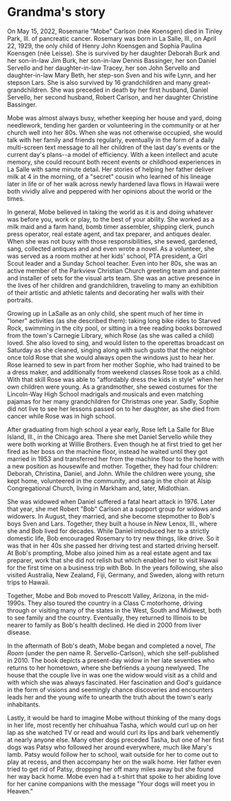 

# Grandma's story

On May 15, 2022, Rosemarie "Mobe" Carlson (née Koensgen) died in Tinley Park, Ill. of pancreatic cancer. Rosemary was born in La Salle, Ill., on April 22, 1929, the only child of Henry John Koensgen and Sophia Paulina Koensgen (née Leisse). She is survived by her daughter Deborah Burk and her son-in-law Jim Burk, her son-in-law Dennis Bassinger, her son Daniel Servello and her daughter-in-law Tracey, her son John Servello and daughter-in-law Mary Beth, her step-son Sven and his wife Lynn, and her stepson Lars. She is also survived by 16 grandchildren and many great-grandchildren. She was preceded in death by her first husband, Daniel Servello, her second husband, Robert Carlson, and her daughter Christine Bassinger. 

Mobe was almost always busy, whether keeping her house and yard, doing needlework, tending her garden or volunteering in the community or at her church well into her 80s. When she was not otherwise occupied, she would talk with her family and friends regularly, eventually in the form of a daily multi-screen text message to all her children of the last day's events or the current day's plans--a model of efficiency. With a keen intellect and acute memory, she could recount both recent events or childhood experiences in La Salle with same minute detail. Her stories of helping her father deliver milk at 4 in the morning, of a "secret" cousin who learned of his lineage later in life or of her walk across newly hardened lava flows in Hawaii were both vividly alive and peppered with her opinions about the world or the times. 

In general, Mobe believed in taking the world as it is and doing whatever was before you, work or play, to the best of your ability. She worked as a milk maid and a farm hand, bomb timer assembler, shipping clerk, punch press operator, real estate agent, and tax preparer, and antiques dealer. When she was not busy with those responsibilities, she sewed, gardened, sang, collected antiques and and even wrote a novel. As a volunteer, she was served as a room mother at her kids' school, PTA president, a Girl Scout leader and a Sunday School teacher. Even into her 80s, she was an active member of the Parkview Christian Church greeting team and painter and installer of sets for the visual arts team. She was an active presence in the lives of her children and grandchildren, traveling to many an exhibition of their artistic and athletic talents and decorating her walls with their portraits.

Growing up in LaSalle as an only child, she spent much of her time in "loner" activities (as she described them): taking long bike rides to Starved Rock, swimming in the city pool, or sitting in a tree reading books borrowed from the town's Carnegie Library, which Rose (as she was called a child) loved. She also loved to sing, and would listen to the operettas broadcast on Saturday as she cleaned, singing along with such gusto that the neighbor once told Rose that she would always open the windows just to hear her. Rose learned to sew in part from her mother Sophie, who had trained to be a dress maker, and additionally from weekend classes Rose took as a child. With that skill Rose was able to "affordably dress the kids in style" when her own children were young. As a grandmother, she sewed costumes for the Lincoln-Way High School madrigals and musicals and even matching pajamas for her many grandchildren for Christmas one year. Sadly, Sophie did not live to see her lessons passed on to her daughter, as she died from cancer while Rose was in high school.

After graduating from high school a year early, Rose left La Salle for Blue Island, Ill., in the Chicago area. There she met Daniel Servello while they were both working at Willie Brothers. Even though he at first tried to get her fired as her boss on the machine floor, instead he waited until they got married in 1953 and transferred her from the machine floor to the home with a new position as housewife and mother. Together, they had four children: Deborah, Christina, Daniel, and John. While the children were young, she kept home, volunteered in the community, and sang in the choir at Alsip Congregational Church, living in Markham and, later, Midlothian.

She was widowed when Daniel suffered a fatal heart attack in 1976. Later that year, she met Robert "Bob" Carlson at a support group for widows and widowers. In August, they married, and she become stepmother to Bob's boys Sven and Lars. Together, they built a house in New Lenox, Ill., where she and Bob lived for decades. While Daniel introduced her to a strictly domestic life, Bob encouraged Rosemary to try new things, like drive. So it was that in her 40s she passed her driving test and started driving herself. At Bob's prompting, Mobe also joined him as a real estate agent and tax preparer, work that she did not relish but which enabled her to visit Hawaii for the first time on a business trip with Bob. In the years following, she also visited Australia, New Zealand, Fiji, Germany, and Sweden, along with return trips to Hawaii. 

Together, Mobe and Bob moved to Prescott Valley, Arizona, in the mid-1990s. They also toured the country in a Class C motorhome, driving through or visiting many of the states in the West, South and Midwest, both to see family and the country. Eventually, they returned to Illinois to be nearer to family as Bob's health declined. He died in 2000 from liver disease. 

In the aftermath of Bob's death, Mobe began and completed a novel, *The Room* (under the pen name R. Servello-Carlson), which she self-published in 2010. The book depicts a present-day widow in her late seventies who returns to her hometown, where she befriends a young newlywed. The house that the couple live in was one the widow would visit as a child and with which she was always fascinated. Her fascination and God's guidance in the form of visions and seemingly chance discoveries and encounters leads her and the young wife to unearth the truth about the town's early inhabitants. 

Lastly, it would be hard to imagine Mobe without thinking of the many dogs in her life, most recently her chihuahua Tasha, which would curl up on her lap as she watched TV or read and would curl its lips and bark vehemently at nearly anyone else. Many other dogs preceded Tasha, but one of her first dogs was Patsy who followed her around everywhere, much like Mary's lamb. Patsy would follow her to school, wait outside for her to come out to play at recess, and then accompany her on the walk home. Her father even tried to get rid of Patsy, dropping her off many miles away but she found her way back home. Mobe even had a t-shirt that spoke to her abiding love for her canine companions with the message "Your dogs will meet you in Heaven."
